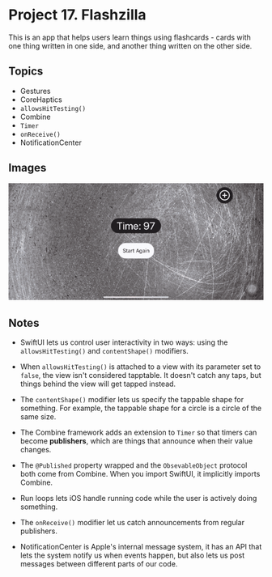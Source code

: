 
# Project 17. Flashzilla

This is an app that helps users learn things using flashcards - cards with one thing written in one side, and another thing written on the other side.

## Topics

- Gestures
- CoreHaptics
- `allowsHitTesting()`
- Combine
- `Timer`
- `onReceive()`
- NotificationCenter

## Images

<p align="center"><img src="img/run-example.gif"></p>

## Notes

- SwiftUI lets us control user interactivity in two ways: using the `allowsHitTesting()` and `contentShape()` modifiers.

- When `allowsHitTesting()` is attached to a view with its parameter set to `false`, the view isn't considered tapptable. It doesn't catch any taps, but things behind the view will get tapped instead.

- The `contentShape()` modifier lets us specify the tappable shape for something. For example, the tappable shape for a circle is a circle of the same size.

- The Combine framework adds an extension to `Timer` so that timers can become **publishers**, which are things that announce when their value changes. 

- The `@Published` property wrapped and the `ObsevableObject` protocol both come from Combine. When you import SwiftUI, it implicitly imports Combine.

- Run loops lets iOS handle running code while the user is actively doing something. 

- The `onReceive()` modifier let us catch announcements from regular publishers.

- NotificationCenter is Apple's internal message system, it has an API that lets the system notify us when events happen, but also lets us post messages between different parts of our code.